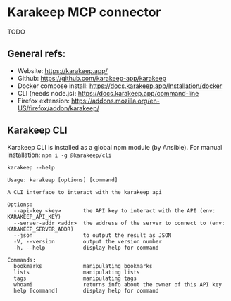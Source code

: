 # Karakeep MCP connector

TODO

## General refs:
- Website: https://karakeep.app/
- Github: https://github.com/karakeep-app/karakeep
- Docker compose install: https://docs.karakeep.app/Installation/docker
- CLI (needs node.js): https://docs.karakeep.app/command-line
- Firefox extension: https://addons.mozilla.org/en-US/firefox/addon/karakeep/

## Karakeep CLI

Karakeep CLI is installed as a global npm module (by Ansible).
For manual installation: `npm i -g @karakeep/cli`

```
karakeep --help

Usage: karakeep [options] [command]

A CLI interface to interact with the karakeep api

Options:
  --api-key <key>       the API key to interact with the API (env: KARAKEEP_API_KEY)
  --server-addr <addr>  the address of the server to connect to (env: KARAKEEP_SERVER_ADDR)
  --json                to output the result as JSON
  -V, --version         output the version number
  -h, --help            display help for command

Commands:
  bookmarks             manipulating bookmarks
  lists                 manipulating lists
  tags                  manipulating tags
  whoami                returns info about the owner of this API key
  help [command]        display help for command
```
